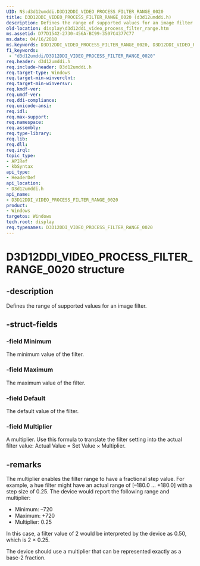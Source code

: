 ```yaml
---
UID: NS:d3d12umddi.D3D12DDI_VIDEO_PROCESS_FILTER_RANGE_0020
title: D3D12DDI_VIDEO_PROCESS_FILTER_RANGE_0020 (d3d12umddi.h)
description: Defines the range of supported values for an image filter.
old-location: display\d3d12ddi_video_process_filter_range.htm
ms.assetid: D77D1542-2730-456A-BC99-3507C4377C77
ms.date: 04/16/2018
ms.keywords: D3D12DDI_VIDEO_PROCESS_FILTER_RANGE_0020, D3D12DDI_VIDEO_PROCESS_FILTER_RANGE_0020 structure [Display Devices], d3d12umddi/D3D12DDI_VIDEO_PROCESS_FILTER_RANGE_0020, display.d3d12ddi_video_process_filter_range
f1_keywords:
 - "d3d12umddi/D3D12DDI_VIDEO_PROCESS_FILTER_RANGE_0020"
req.header: d3d12umddi.h
req.include-header: D3d12umddi.h
req.target-type: Windows
req.target-min-winverclnt:
req.target-min-winversvr:
req.kmdf-ver:
req.umdf-ver:
req.ddi-compliance:
req.unicode-ansi:
req.idl:
req.max-support:
req.namespace:
req.assembly:
req.type-library:
req.lib:
req.dll:
req.irql:
topic_type:
- APIRef
- kbSyntax
api_type:
- HeaderDef
api_location:
- D3d12umddi.h
api_name:
- D3D12DDI_VIDEO_PROCESS_FILTER_RANGE_0020
product:
- Windows
targetos: Windows
tech.root: display
req.typenames: D3D12DDI_VIDEO_PROCESS_FILTER_RANGE_0020
---
```


# D3D12DDI_VIDEO_PROCESS_FILTER_RANGE_0020 structure


## -description


Defines the range of supported values for an image filter.


## -struct-fields




### -field Minimum

The minimum value of the filter.


### -field Maximum

The maximum value of the filter.


### -field Default

The default value of the filter.


### -field Multiplier

A multiplier. Use this formula to translate the filter setting into the actual filter value: Actual Value = Set Value × Multiplier.


## -remarks



The multiplier enables the filter range to have a fractional step value.
For example, a hue filter might have an actual range of [–180.0 ... +180.0] with a step size of 0.25. The device would report the following range and multiplier:


* Minimum: –720
* Maximum: +720
* Multiplier: 0.25


In this case, a filter value of 2 would be interpreted by the device as 0.50, which is 2 × 0.25.

The device should use a multiplier that can be represented exactly as a base-2 fraction.



